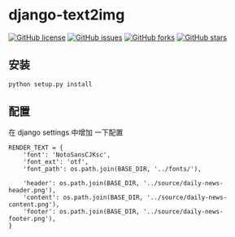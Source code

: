 # django-text2img


[![GitHub license](https://img.shields.io/github/license/Bit03/django-text2img.svg)](https://github.com/Bit03/django-text2img/blob/master/LICENSE)
[![GitHub issues](https://img.shields.io/github/issues/Bit03/django-text2img.svg)](https://github.com/Bit03/django-text2img/issues)
[![GitHub forks](https://img.shields.io/github/forks/Bit03/django-text2img.svg)](https://github.com/Bit03/django-text2img/network)
[![GitHub stars](https://img.shields.io/github/stars/Bit03/django-text2img.svg)](https://github.com/Bit03/django-text2img/stargazers)



## 安装

```.bash
python setup.py install
```


## 配置
在 django settings 中增加 一下配置
```.python
RENDER_TEXT = {
    'font': 'NotoSansCJKsc',
    'font_ext': 'otf',
    'font_path': os.path.join(BASE_DIR, '../fonts/'),

    'header': os.path.join(BASE_DIR, '../source/daily-news-header.png'),
    'content': os.path.join(BASE_DIR, '../source/daily-news-content.png'),
    'footer': os.path.join(BASE_DIR, '../source/daily-news-footer.png'),
}
```
